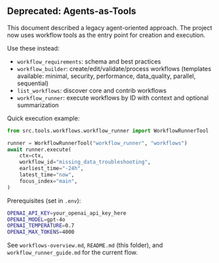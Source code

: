 ## Deprecated: Agents-as-Tools

This document described a legacy agent-oriented approach. The project now uses workflow tools as the entry point for creation and execution.

Use these instead:

- `workflow_requirements`: schema and best practices
- `workflow_builder`: create/edit/validate/process workflows (templates available: minimal, security, performance, data_quality, parallel, sequential)
- `list_workflows`: discover core and contrib workflows
- `workflow_runner`: execute workflows by ID with context and optional summarization

Quick execution example:

```python
from src.tools.workflows.workflow_runner import WorkflowRunnerTool

runner = WorkflowRunnerTool("workflow_runner", "workflows")
await runner.execute(
    ctx=ctx,
    workflow_id="missing_data_troubleshooting",
    earliest_time="-24h",
    latest_time="now",
    focus_index="main",
)
```

Prerequisites (set in `.env`):

```bash
OPENAI_API_KEY=your_openai_api_key_here
OPENAI_MODEL=gpt-4o
OPENAI_TEMPERATURE=0.7
OPENAI_MAX_TOKENS=4000
```

See `workflows-overview.md`, `README.md` (this folder), and `workflow_runner_guide.md` for the current flow.
